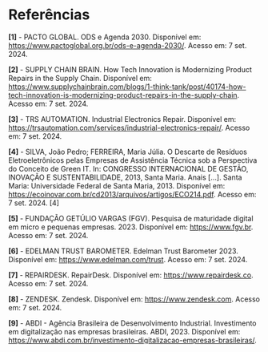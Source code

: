 # Referências

**[1]** - PACTO GLOBAL. ODS e Agenda 2030. Disponível em: https://www.pactoglobal.org.br/ods-e-agenda-2030/. Acesso em: 7 set. 2024.

**[2]** - SUPPLY CHAIN BRAIN. How Tech Innovation is Modernizing Product Repairs in the Supply Chain. Disponível em: https://www.supplychainbrain.com/blogs/1-think-tank/post/40174-how-tech-innovation-is-modernizing-product-repairs-in-the-supply-chain. Acesso em: 7 set. 2024.

**[3]** - TRS AUTOMATION. Industrial Electronics Repair. Disponível em: https://trsautomation.com/services/industrial-electronics-repair/. Acesso em: 7 set. 2024.

**[4]** - SILVA, João Pedro; FERREIRA, Maria Júlia. O Descarte de Resíduos Eletroeletrônicos pelas Empresas de Assistência Técnica sob a Perspectiva do Conceito de Green IT. In: CONGRESSO INTERNACIONAL DE GESTÃO, INOVAÇÃO E SUSTENTABILIDADE, 2013, Santa Maria. Anais [...]. Santa Maria: Universidade Federal de Santa Maria, 2013. Disponível em: https://ecoinovar.com.br/cd2013/arquivos/artigos/ECO214.pdf. Acesso em: 7 set. 2024. [4]

**[5]** - FUNDAÇÃO GETÚLIO VARGAS (FGV). Pesquisa de maturidade digital em micro e pequenas empresas. 2023. Disponível em: https://www.fgv.br. Acesso em: 7 set. 2024.

**[6]** - EDELMAN TRUST BAROMETER. Edelman Trust Barometer 2023. Disponível em: https://www.edelman.com/trust. Acesso em: 7 set. 2024.

**[7]** - REPAIRDESK. RepairDesk. Disponível em: https://www.repairdesk.co. Acesso em: 7 set. 2024.

**[8]** - ZENDESK. Zendesk. Disponível em: https://www.zendesk.com. Acesso em: 7 set. 2024.

**[9]** - ABDI - Agência Brasileira de Desenvolvimento Industrial. Investimento em digitalização nas empresas brasileiras. ABDI, 2023. Disponível em: https://www.abdi.com.br/investimento-digitalizacao-empresas-brasileiras/. Acesso em: 7 set. 2024.

**[10]** - SEBRAE. A taxa de sobrevivência das empresas no Brasil. Sebrae, 2023. Disponível em: https://sebrae.com.br/sites/PortalSebrae/artigos/a-taxa-de-sobrevivencia-das-empresas-no-brasil,d5147a3a415f5810VgnVCM1000001b00320aRCRD. Acesso em: 7 set. 2024.
